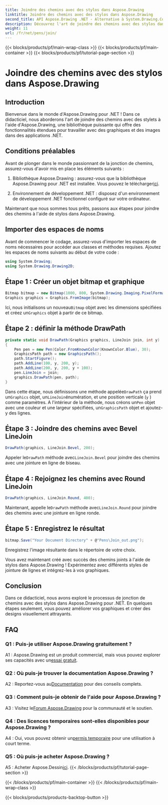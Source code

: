 ```yaml
---
title: Joindre des chemins avec des stylos dans Aspose.Drawing
linktitle: Joindre des chemins avec des stylos dans Aspose.Drawing
second_title: API Aspose.Drawing .NET - Alternative à System.Drawing.Common
description: Découvrez l'art de joindre des chemins avec des stylos dans Aspose.Drawing pour .NET. Créez des graphiques époustouflants avec les options LineJoin.
weight: 11
url: /fr/net/pens/join/
---
```


{{< blocks/products/pf/main-wrap-class >}}
{{< blocks/products/pf/main-container >}}
{{< blocks/products/pf/tutorial-page-section >}}

# Joindre des chemins avec des stylos dans Aspose.Drawing

## Introduction

Bienvenue dans le monde d'Aspose.Drawing pour .NET ! Dans ce didacticiel, nous aborderons l'art de joindre des chemins avec des stylets à l'aide d'Aspose.Drawing, une bibliothèque puissante qui offre des fonctionnalités étendues pour travailler avec des graphiques et des images dans des applications .NET.

## Conditions préalables

Avant de plonger dans le monde passionnant de la jonction de chemins, assurez-vous d'avoir mis en place les éléments suivants :

1.  Bibliothèque Aspose.Drawing : assurez-vous que la bibliothèque Aspose.Drawing pour .NET est installée. Vous pouvez le télécharger[ici](https://releases.aspose.com/drawing/net/).

2. Environnement de développement .NET : disposez d'un environnement de développement .NET fonctionnel configuré sur votre ordinateur.

Maintenant que nous sommes tous prêts, passons aux étapes pour joindre des chemins à l'aide de stylos dans Aspose.Drawing.

## Importer des espaces de noms

Avant de commencer le codage, assurez-vous d'importer les espaces de noms nécessaires pour accéder aux classes et méthodes requises. Ajoutez les espaces de noms suivants au début de votre code :

```csharp
using System.Drawing;
using System.Drawing.Drawing2D;
```

## Étape 1 : Créer un objet bitmap et graphique

```csharp
Bitmap bitmap = new Bitmap(1000, 800, System.Drawing.Imaging.PixelFormat.Format32bppPArgb);
Graphics graphics = Graphics.FromImage(bitmap);
```

 Ici, nous initialisons un nouveau`Bitmap` objet avec les dimensions spécifiées et créez un`Graphics` objet à partir de ce bitmap.

## Étape 2 : définir la méthode DrawPath

```csharp
private static void DrawPath(Graphics graphics, LineJoin join, int y)
{
    Pen pen = new Pen(Color.FromKnownColor(KnownColor.Blue), 30);
    GraphicsPath path = new GraphicsPath();
    path.StartFigure();
    path.AddLine(100, y, 200, y);
    path.AddLine(200, y, 200, y + 100);
    pen.LineJoin = join;
    graphics.DrawPath(pen, path);
}
```

 Dans cette étape, nous définissons une méthode appelée`DrawPath` ça prend un`Graphics` objet, un`LineJoin`énumération, et une position verticale (`y` ) comme paramètres. A l'intérieur de la méthode, nous créons un`Pen` objet avec une couleur et une largeur spécifiées, un`GraphicsPath` objet et ajoutez-y des lignes.

## Étape 3 : Joindre des chemins avec Bevel LineJoin

```csharp
DrawPath(graphics, LineJoin.Bevel, 200);
```

 Appeler le`DrawPath` méthode avec`LineJoin.Bevel` pour joindre des chemins avec une jointure en ligne de biseau.

## Étape 4 : Rejoignez les chemins avec Round LineJoin

```csharp
DrawPath(graphics, LineJoin.Round, 400);
```

 Maintenant, appelle le`DrawPath` méthode avec`LineJoin.Round` pour joindre des chemins avec une jointure en ligne ronde.

## Étape 5 : Enregistrez le résultat

```csharp
bitmap.Save("Your Document Directory" + @"Pens\Join_out.png");
```

Enregistrez l'image résultante dans le répertoire de votre choix.

Vous avez maintenant créé avec succès des chemins joints à l'aide de stylos dans Aspose.Drawing ! Expérimentez avec différents styles de jointure de lignes et intégrez-les à vos graphiques.

## Conclusion

Dans ce didacticiel, nous avons exploré le processus de jonction de chemins avec des stylos dans Aspose.Drawing pour .NET. En quelques étapes seulement, vous pouvez améliorer vos graphiques et créer des designs visuellement attrayants.

## FAQ

### Q1 : Puis-je utiliser Aspose.Drawing gratuitement ?

 A1 : Aspose.Drawing est un produit commercial, mais vous pouvez explorer ses capacités avec un[essai gratuit](https://releases.aspose.com/).

### Q2 : Où puis-je trouver la documentation Aspose.Drawing ?

 A2 : Reportez-vous au[Documentation](https://reference.aspose.com/drawing/net/) pour des conseils complets.

### Q3 : Comment puis-je obtenir de l'aide pour Aspose.Drawing ?

 A3 : Visitez le[Forum Aspose.Drawing](https://forum.aspose.com/c/diagram/17) pour la communauté et le soutien.

### Q4 : Des licences temporaires sont-elles disponibles pour Aspose.Drawing ?

 A4 : Oui, vous pouvez obtenir un[permis temporaire](https://purchase.aspose.com/temporary-license/) pour une utilisation à court terme.

### Q5 : Où puis-je acheter Aspose.Drawing ?

 A5 : Acheter Aspose.Dessin[ici](https://purchase.aspose.com/buy).
{{< /blocks/products/pf/tutorial-page-section >}}

{{< /blocks/products/pf/main-container >}}
{{< /blocks/products/pf/main-wrap-class >}}

{{< blocks/products/products-backtop-button >}}
